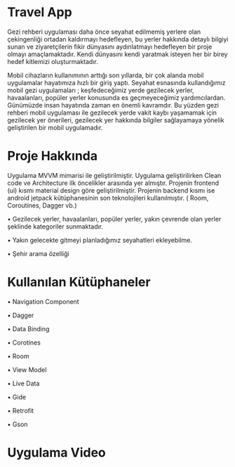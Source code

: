 # Travel App
  
  Gezi rehberi uygulaması daha önce seyahat edilmemiş yerlere
olan çekingenliği ortadan kaldırmayı hedefleyen, bu yerler hakkında detaylı bilgiyi sunan ve ziyaretçilerin
fikir dünyasını aydınlatmayı hedefleyen bir proje olmayı amaçlamaktadır. Kendi dünyasını kendi yaratmak
isteyen her bir birey hedef kitlemizi oluşturmaktadır.

 Mobil cihazların kullanımının arttığı son yıllarda, bir çok alanda mobil uygulamalar hayatımıza hızlı
bir giriş yaptı. Seyahat esnasında kullandığımız mobil gezi uygulamaları ; keşfedeceğimiz yerde gezilecek yerler,
havaalanları, popüler yerler konusunda es geçmeyeceğimiz yardımcılardan. Günümüzde insan hayatında zaman
en önemli kavramdır. Bu yüzden gezi rehberi mobil uygulaması ile gezilecek yerde vakit kaybı yaşamamak
için gezilecek yer önerileri, gezilecek yer hakkında bilgiler sağlayamaya yönelik geliştirilen bir mobil uygulamadır.

# Proje Hakkında

 Uygulama MVVM mimarisi ile geliştirilmiştir. Uygulama geliştirilirken Clean code ve Architecture ilk öncelikler arasında yer almıştır. Projenin frontend (ui) kısmı 
 material design göre geliştirilmiştir. Projenin backend kısmı ise android jetpack kütüphanesinin son teknolojileri kullanılmıştır. ( Room, Coroutines, Dagger vb.)

• Gezilecek yerler, havaalanları, popüler yerler, yakın çevrende olan yerler şeklinde kategoriler sunmaktadır.

• Yakın gelecekte gitmeyi planladığımız seyahatleri ekleyebilme.

• Şehir arama özelliği



# Kullanılan Kütüphaneler

• Navigation Component

• Dagger

• Data Binding

• Corotines

• Room

• View Model

• Live Data

• Gide

• Retrofit

• Gson

# Uygulama Video
